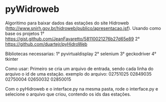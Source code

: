 # pyWidroweb
Algoritimo para baixar dados das estações do site  Hidroweb (http://www.snirh.gov.br/hidroweb/publico/apresentacao.jsf). 
Usando como base os projetos
1° https://gist.github.com/JeanFavaretto/58110021276b27d65e89
2° https://github.com/duartejr/pyHidroWeb

Bibliotecas necessarias:
1° pyvirtualdisplay
2° selenium
3° geckodriver
4° tkinter



Como usar:
Primeiro se cria um arquivo de entrada, sendo cada linha do arquivo o id de uma estação.
exemplo do arquivo:
02751025
02849035
02750004
02650032
02850015

Com o pyHidroweb e o interface.py na mesma pasta, rode o interface.py e selecione o arquivo que criou,
contendo os ids das estações.


